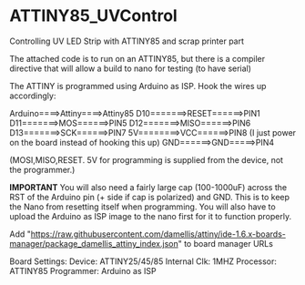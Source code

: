 # ATTINY85_UVControl
Controlling UV LED Strip with ATTINY85 and scrap printer part

The attached code is to run on an ATTINY85, but there is a compiler directive that will allow a build to nano for testing (to have serial)

The ATTINY is programmed using Arduino as ISP.  Hook the wires up accordingly:

Arduino====>Attiny====>Attiny85
D10=======>RESET======>PIN1
D11=======>MOS======>PIN5
D12=======>MISO======>PIN6
D13=======>SCK======>PIN7
5V========>VCC======>PIN8 (I just power on the board instead of hooking this up)
GND======>GND=====>PIN4

(MOSI,MISO,RESET. 5V for programming is supplied from the device, not the programmer.)

**IMPORTANT**
You will also need a fairly large cap (100-1000uF) across the RST of the Arduino pin (+ side if cap is polarized) and GND.  This is to keep the Nano from resetting itself when programming.  You will also have to upload the Arduino as ISP image to the nano first for it to function properly.

Add "https://raw.githubusercontent.com/damellis/attiny/ide-1.6.x-boards-manager/package_damellis_attiny_index.json" to board manager URLs

Board Settings:
Device: ATTINY25/45/85
Internal Clk: 1MHZ
Processor: ATTINY85
Programmer: Arduino as ISP

